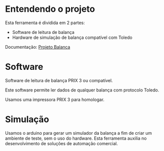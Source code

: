 # Entendendo o projeto
Esta ferramenta é dividida em 2 partes:
 - Software de leitura de balança
 - Hardware de simulação de balança compatível com Toledo

Documentação:
<a href="http://maurinsoft.com.br/index.php/leitor-de-balanca/">Projeto Balanca</a>

# Software
Software de leitura de balança PRIX 3 ou compatível.

Este software permite ler dados de qualquer balança com protocolo Toledo.

Usamos uma impressora PRIX 3 para homologar.

# Simulação 
Usamos o arduino para gerar um simulador da balança a fim de criar um ambiente de teste, sem o uso do hardware.
Esta ferramenta auxilia no desenvolvimento de soluções de automação comercial.



